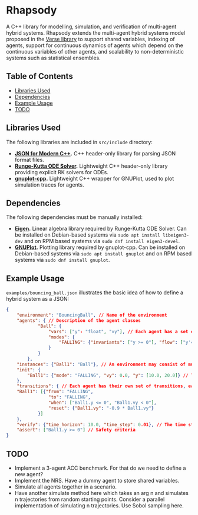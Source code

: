 # Rhapsody
A C++ library for modelling, simulation, and verification of multi-agent hybrid systems. Rhapsody extends the multi-agent hybrid systems model proposed in the [Verse library](https://github.com/AutoVerse-ai/Verse-library) to support shared variables, indexing of agents, support for continuous dynamics of agents which depend on the continuous variables of other agents, and scalability to non-deterministic systems such as statistical ensembles.

## Table of Contents
- [Libraries Used](#libraries-used)
- [Dependencies](#dependencies)
- [Example Usage](#example-usage)
- [TODO](#todo)

## Libraries Used

The following libraries are included in ``src/include`` directory:

* **[JSON for Modern C++](https://github.com/nlohmann/json).** C++ header-only library for parsing JSON format files.
* **[Runge-Kutta ODE Solver](https://github.com/davidrzs/Runge-Kutta-ODE-Solver/tree/master).** Lightweight C++ header-only library providing explicit RK solvers for ODEs.
* **[gnuplot-cpp](https://github.com/martinruenz/gnuplot-cpp).** Lightweight C++ wrapper for GNUPlot, used to plot simulation traces for agents.

## Dependencies

The following dependencies must be manually installed:

* **[Eigen](https://github.com/PX4/eigen).** Linear algebra library required by Runge-Kutta ODE Solver. Can be installed on Debian-based systems via ``sudo apt install libeigen3-dev`` and on RPM based systems via ``sudo dnf install eigen3-devel``.
* **[GNUPlot](http://www.gnuplot.info/).** Plotting library required by gnuplot-cpp. Can be installed on Debian-based systems via ``sudo apt install gnuplot`` and on RPM based systems via ``sudo dnf install gnuplot``.

## Example Usage

``examples/bouncing_ball.json`` illustrates the basic idea of how to define a hybrid system as a JSON:

```json
{
    "environment": "BouncingBall", // Name of the environment
    "agents": { // Description of the agent classes
            "Ball": {
                "vars": ["y": "float", "vy"], // Each agent has a set of continuous variables
                "modes": {
                    "FALLING": {"invariants": ["y >= 0"], "flow": ["y'= vy", "vy' = -9.8"]} // Each agent has a set of modes, each with their own invariants and flow (linear and affine ODEs are supported)
                }
            }
        },    
    "instances": {"Ball1": "Ball"}, // An environment may consist of multiple agents
    "init": {
        "Ball1": {"mode": "FALLING", "vy": 0.0, "y": [10.0, 20.0]} // The initial state of the environment
    },
    "transitions": { // Each agent has their own set of transitions, each with their own guard and resets (support for indexing of agents)
    "Ball1": [{"from": "FALLING",
                "to": "FALLING",
                "when": ["Ball1.y <= 0", "Ball1.vy < 0"],
                "reset": {"Ball1.vy": "-0.9 * Ball1.vy"}
            }]
    },
    "verify": {"time_horizon": 10.0, "time_step": 0.01}, // The time step and time horizon for simulation and verification
    "assert": ["Ball1.y >= 0"] // Safety criteria
}
```

## TODO
* Implement a 3-agent ACC benchmark. For that do we need to define a new agent?
* Implement the NRS. Have a dummy agent to store shared variables.
* Simulate all agents together in a scenario.
* Have another simulate method here which takes an arg n and simulates n trajectories from random starting points. Consider a parallel implementation of simulating n trajectories. Use Sobol sampling here.
